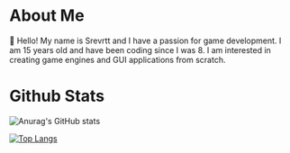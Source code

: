 # About Me
👋 Hello! My name is Srevrtt and I have a passion for game development. I am 15 years old and have been coding since I was 8. I am interested in creating game engines and GUI applications from scratch.

# Github Stats

![Anurag's GitHub stats](https://github-readme-stats.vercel.app/api?username=srevrtt&show_icons=true&theme=tokyonight&count_private=true&include_all_commits=true)

[![Top Langs](https://github-readme-stats.vercel.app/api/top-langs/?username=srevrtt&langs_count=10&layout=compact&theme=tokyonight)](https://github.com/anuraghazra/github-readme-stats)
